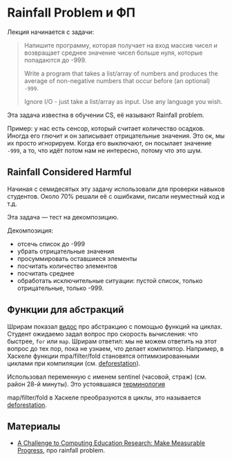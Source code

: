 # Rainfall Problem и ФП
Лекция начинается с задачи:

> Напишите программу, которая получает на вход массив чисел и возвращает среднее значение чисел больше нуля, которые попадаются до -999.
>
> Write a program that takes a list/array of numbers and produces the average of non-negative numbers that occur before (an optional) `-999`.
>
> Ignore I/O - just take a list/array as input. Use any language you wish.

Эта задача известна в обучении CS, её называют Rainfall problem.

Пример: у нас есть сенсор, который считает количество осадков. Иногда его глючит и он записывает отрицательные значения. Это ок, мы их просто игнорируем. Когда его выключают, он посылает значение `-999`, а то, что идёт потом нам не интересно, потому что это шум.

## Rainfall Considered Harmful
Начиная с семидесятых эту задачу использовали для проверки навыков студентов. Около 70% решали её с ошибками, писали неуместный код и т.д.

Эта задача — тест на декомпозицию.

Декомпозиция:

- отсечь список до -999
- убрать отрицательные значения
- просуммировать оставшиеся элементы
- посчитать количество элементов
- посчитать среднее
- обработать исключительные ситуации: пустой список, только отрицательные, только -999.

## Функции для абстракций
Шрирам показал [видос](https://www.youtube.com/watch?v=GyNqlOjhPCQ) про абстракцию с помощью функций на циклах. Студент ожидаемо задал вопрос про скорость вычисления: что быстрее, `for` или `map`. Шрирам ответил: мы не можем ответить на этот вопрос до тех пор, пока не узнаем, что делает компилятор. Например, в Хаскеле функции mpa/filter/fold становятся оптимизированными циклами при компиляции (см. [deforestation](https://en.wikipedia.org/wiki/Deforestation_(computer_science))).

Использовал переменную с именем sentinel (часовой, страж) (см. район 28-й минуты). Это устоявшаяся [терминология](https://en.wikipedia.org/wiki/Sentinel_value)

map/filter/fold в Хаскеле преобразуются в циклы, это называется [deforestation](https://en.wikipedia.org/wiki/Deforestation_(computer_science)).

## Материалы
- [A Challenge to Computing Education Research: Make Measurable Progress](https://computinged.wordpress.com/2010/08/16/a-challenge-to-computing-education-research-make-measurable-progress/), про rainfall problem.
